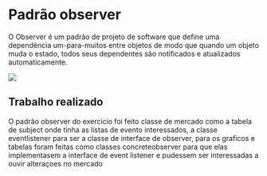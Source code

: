 <h1> Padrão observer</h1>
    <div>
    <p>O Observer é um padrão de projeto de software que define uma dependência um-para-muitos entre objetos de modo que quando um objeto muda o estado, todos seus dependentes são notificados e atualizados automaticamente.</p>
</div>

<div>
    <img src= "https://upload.wikimedia.org/wikipedia/commons/thumb/8/8d/Observer.svg/1200px-Observer.svg.png">
</div>

<div>
<h2> Trabalho realizado </h2>
    <p> O padrão observer do exercicio foi feito classe de mercado como a tabela de subject onde tinha as listas de evento interessados, a classe eventlistener para ser a classe de interface de observer, para os graficos e tabelas foram feitas como classes concreteobserver para que elas implementasem a interface de event listener e pudessem ser interessadas a ouvir alteraçoes no mercado </p>
</div>


